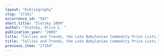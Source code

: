 ```yaml
---
layout: "bibliography"
slug: "17161"
occurrence_id: "581"
short_title: "Slotsky 2009"
author: "Slotsky, Alice L. "
publication_year: "2009"
title: "Tallies and Trends, the Late Babylonian Commodity Price Lists."
title: "Tallies and Trends, the Late Babylonian Commodity Price Lists."
previous_item: "17164"
---
```

